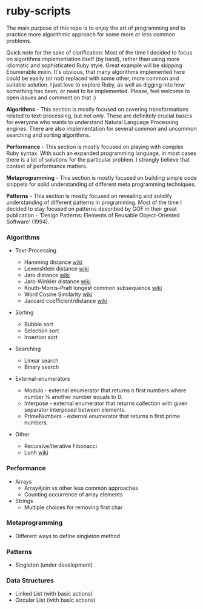 # ruby-scripts
The main purpose of this repo is to enjoy the art of programming and to practice more algorithmic approach for some more or less common problems.

Quick note for the sake of clarification:
Most of the time I decided to focus on algorithms implementation itself (by hand), rather than using more idiomatic and sophisticated Ruby style. Great example will be skipping Enumerable mixin.
It's obvious, that many algorithms implemented here could be easily (or not) replaced with some other, more common and suitable solution. I just love to explore Ruby, as well as digging into how something has been, or need to be implemented. Please, feel welcome to open issues and comment on that :)

**Algorithms** -
This section is mostly focused on covering transformations related to text-processing, but not only. These are definitely crucial basics for everyone who wants to understand Natural Language Processing engines. There are also implementation for several common and uncommon searching and sorting algorithms.

**Performance** -
This section is mostly focused on playing with complex Ruby syntax. With such an expanded programming language, in most cases there is a lot of solutions for the particular problem. I strongly believe that context of performance matters.

**Metaprogramming** -
This section is mostly focused on building simple code snippets for solid understanding of different meta programming techniques.

**Patterns** -
This section is mostly focused on revealing and solidify understanding of different patterns in programming. Most of the time I decided to stay focused on patterns described by GOF in their great publication - 'Design Patterns: Elements of Reusable Object-Oriented Software' (1994).

### Algorithms
- Text-Processing
  - Hamming distance
  [wiki](https://en.wikipedia.org/wiki/Hamming_distance)
  - Levenshtein distance [wiki](https://en.wikipedia.org/wiki/Levenshtein_distance)
  - Jaro distance [wiki](https://en.wikipedia.org/wiki/Jaro%E2%80%93Winkler_distance)
  - Jaro-Winkler distance
  [wiki](https://en.wikipedia.org/wiki/Jaro%E2%80%93Winkler_distance)
  - Knuth-Morris-Pratt longest common subsequence
  [wiki](https://en.wikipedia.org/wiki/Knuth%E2%80%93Morris%E2%80%93Pratt_algorithm)
  - Word Cosine Similarity
  [wiki](https://en.wikipedia.org/wiki/Cosine_similarity)
  - Jaccard coefficient/distance
  [wiki](https://en.wikipedia.org/wiki/Jaccard_index)

- Sorting
  - Bubble sort
  - Selection sort
  - Insertion sort

- Searching
  - Linear search
  - Binary search

- External-enumerators
  - Modulo - external enumerator that returns n first numbers where number % another number equals to 0.
  - Interpose - external enumerator that returns collection with given separator interposed between elements.
  - PrimeNumbers - external enumerator that returns n first prime numbers.

- Other
  - Recursive/Iterative Fibonacci
  - Lunh
    [wiki](https://en.wikipedia.org/wiki/Luhn_algorithm)


### Performance
  - Arrays
    - Array#join vs other less common approaches
    - Counting occurrence of array elements
  - Strings
    - Multiple choices for removing first char

### Metaprogramming
- Different ways to define singleton method

### Patterns
  - Singleton (under development)

### Data Structures
- Linked List (with basic actions)
- Circular List (with basic actions)
